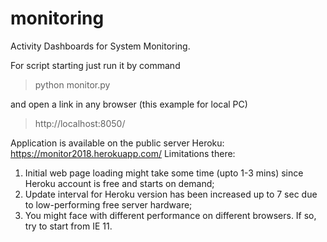 # monitoring
Activity Dashboards for System Monitoring.

For script starting just run it by command
> python monitor.py

and open a link in any browser (this example for local PC)
> http://localhost:8050/


Application is available on the public server Heroku: https://monitor2018.herokuapp.com/
Limitations there:
1. Initial web page loading might take some time (upto 1-3 mins) since Heroku account is free and starts on demand;
2. Update interval for Heroku version has been increased up to 7 sec due to low-performing free server hardware;
3. You might face with different performance on different browsers. If so, try to start from IE 11.
